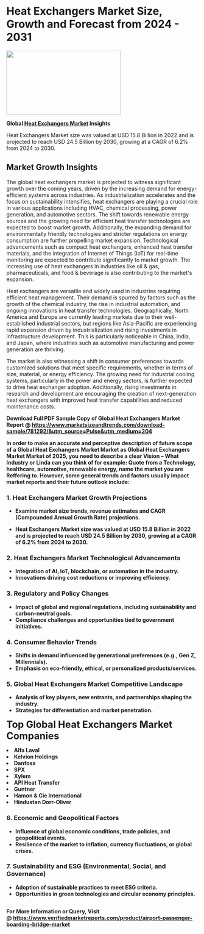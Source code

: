<H1>Heat Exchangers Market Size, Growth and Forecast from 2024 - 2031</H1><img class="aligncenter size-medium wp-image-584254" src="https://thirdeyenews.in/wp-content/uploads/2024/09/Global-Market-Research-300x168.jpeg" alt="" width="300" height="168" /><p><strong>Global&nbsp;<a href="https://www.marketsizeandtrends.com/download-sample/781292/&amp;utm_source=Pulse&amp;utm_medium=204">Heat Exchangers Market</a> Insights</strong></p><p>Heat Exchangers Market size was valued at USD 15.8 Billion in 2022 and is projected to reach USD 24.5 Billion by 2030, growing at a CAGR of 6.2% from 2024 to 2030.</p><p><h2>Market Growth Insights</h2> <p>The global heat exchangers market is projected to witness significant growth over the coming years, driven by the increasing demand for energy-efficient systems across industries. As industrialization accelerates and the focus on sustainability intensifies, heat exchangers are playing a crucial role in various applications including HVAC, chemical processing, power generation, and automotive sectors. The shift towards renewable energy sources and the growing need for efficient heat transfer technologies are expected to boost market growth. Additionally, the expanding demand for environmentally friendly technologies and stricter regulations on energy consumption are further propelling market expansion. Technological advancements such as compact heat exchangers, enhanced heat transfer materials, and the integration of Internet of Things (IoT) for real-time monitoring are expected to contribute significantly to market growth. The increasing use of heat exchangers in industries like oil & gas, pharmaceuticals, and food & beverage is also contributing to the market's expansion.</p> <p><strong></strong></p> <p>Heat exchangers are versatile and widely used in industries requiring efficient heat management. Their demand is spurred by factors such as the growth of the chemical industry, the rise in industrial automation, and ongoing innovations in heat transfer technologies. Geographically, North America and Europe are currently leading markets due to their well-established industrial sectors, but regions like Asia-Pacific are experiencing rapid expansion driven by industrialization and rising investments in infrastructure development. This is particularly noticeable in China, India, and Japan, where industries such as automotive manufacturing and power generation are thriving.</p> <p>The market is also witnessing a shift in consumer preferences towards customized solutions that meet specific requirements, whether in terms of size, material, or energy efficiency. The growing need for industrial cooling systems, particularly in the power and energy sectors, is further expected to drive heat exchanger adoption. Additionally, rising investments in research and development are encouraging the creation of next-generation heat exchangers with improved heat transfer capabilities and reduced maintenance costs.</p> <p><strong></p><p><span class=""><strong>Download Full PDF Sample Copy of Global Heat Exchangers Market Report</strong> @ <a href="https://www.marketsizeandtrends.com/download-sample/781292/&amp;utm_source=Pulse&amp;utm_medium=204" target="_blank">https://www.marketsizeandtrends.com/download-sample/781292/&amp;utm_source=Pulse&amp;utm_medium=204</a></span></p><p>In order to make an accurate and perceptive description of future scope of a Global&nbsp;Heat Exchangers Market Market as Global&nbsp;Heat Exchangers Market Market of 2025, you need to describe a clear Vision &ndash; What Industry or Linda can you think of for example: Quote from a Technology, healthcare, automotive, renewable energy, name the market you are Reffering to. However, some general trends and factors usually impact market reports and their future outlook include:</p><h3>1.&nbsp;<strong>Heat Exchangers Market Growth Projections</strong></h3><ul><li>Examine market size trends, revenue estimates and CAGR (Compounded Annual Growth Rate) projections.</li><li><p>Heat Exchangers Market size was valued at USD 15.8 Billion in 2022 and is projected to reach USD 24.5 Billion by 2030, growing at a CAGR of 6.2% from 2024 to 2030.</p></li></ul><h3>2.&nbsp;<strong>Heat Exchangers Market Technological Advancements</strong></h3><ul><li>Integration of AI, IoT, blockchain, or automation in the industry.</li><li>Innovations driving cost reductions or improving efficiency.</li></ul><h3>3.&nbsp;<strong>Regulatory and Policy Changes</strong></h3><ul><li>Impact of global and regional regulations, including sustainability and carbon-neutral goals.</li><li>Compliance challenges and opportunities tied to government initiatives.</li></ul><h3>4.&nbsp;<strong>Consumer Behavior Trends</strong></h3><ul><li>Shifts in demand influenced by generational preferences (e.g., Gen Z, Millennials).</li><li>Emphasis on eco-friendly, ethical, or personalized products/services.</li></ul><h3>5.&nbsp;<strong>Global Heat Exchangers Market Competitive Landscape</strong></h3><ul><li>Analysis of key players, new entrants, and partnerships shaping the industry.</li><li>Strategies for differentiation and market penetration.</li></ul><p data-pm-slice="1 1 []"><span style="color: inherit; font-family: inherit; font-size: 25px;">Top Global Heat Exchangers Market Companies</span></p><div class="" data-test-id=""><p><li>Alfa Laval</li><li> Kelvion Holdings</li><li> Danfoss</li><li> SPX</li><li> Xylem</li><li> API Heat Transfer</li><li> Guntner</li><li> Hamon & Cie International</li><li> Hindustan Dorr-Oliver</li></p></div><h3>6.&nbsp;<strong>Economic and Geopolitical Factors</strong></h3><ul><li>Influence of global economic conditions, trade policies, and geopolitical events.</li><li>Resilience of the market to inflation, currency fluctuations, or global crises.</li></ul><h3>7.&nbsp;<strong>Sustainability and ESG (Environmental, Social, and Governance)</strong></h3><ul><li>Adoption of sustainable practices to meet ESG criteria.</li><li>Opportunities in green technologies and circular economy principles.</li></ul><h2><strong style="font-size: 14px;">For More Information or Query, Visit @&nbsp;</strong><a style="background-color: #ffffff; font-size: 14px;" href="https://www.marketsizeandtrends.com/report/heat-exchangers-market/" target="_blank">https://www.verifiedmarketreports.com/product/airport-passenger-boarding-bridge-market</a></h2>
